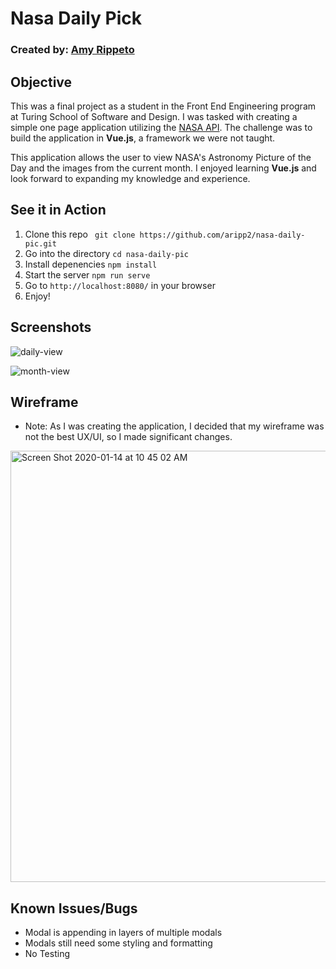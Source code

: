 # Nasa Daily Pick
### Created by: [Amy Rippeto](https://github.com/aripp2)

## Objective
This was a final project as a student in the Front End Engineering program at Turing School of Software and Design. I was tasked with creating a simple one page application utilizing the [NASA API](https://api.nasa.gov/). The challenge was to build the application in **Vue.js**, a framework we were not taught.

This application allows the user to view NASA's Astronomy Picture of the Day and the images from the current month. I enjoyed learning **Vue.js** and look forward to expanding my knowledge and experience.

## See it in Action
1. Clone this repo ` git clone https://github.com/aripp2/nasa-daily-pic.git`
2. Go into the directory `cd nasa-daily-pic`
3. Install depenencies `npm install`
4. Start the server `npm run serve`
5. Go to `http://localhost:8080/` in your browser
6. Enjoy!

## Screenshots
![daily-view](https://user-images.githubusercontent.com/44537724/72461214-bf702100-378b-11ea-9e89-b8bfe4a27374.png)

![month-view](https://user-images.githubusercontent.com/44537724/72461159-a1a2bc00-378b-11ea-8a31-1b809211b43e.png)

## Wireframe
- Note: As I was creating the application, I decided that my wireframe was not the best UX/UI, so I made significant changes. 
<img width="690" alt="Screen Shot 2020-01-14 at 10 45 02 AM" src="https://user-images.githubusercontent.com/44537724/72461575-8e442080-378c-11ea-9fbd-151d4198d332.png">

## Known Issues/Bugs
- Modal is appending in layers of multiple modals
- Modals still need some styling and formatting
- No Testing
